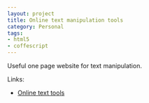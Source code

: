 ```yaml
---
layout: project
title: Online text manipulation tools
category: Personal
tags: 
- html5
- coffescript
---
```


Useful one page website for text manipulation.

Links:

- [Online text tools](http://www.text-tools-online.com)
